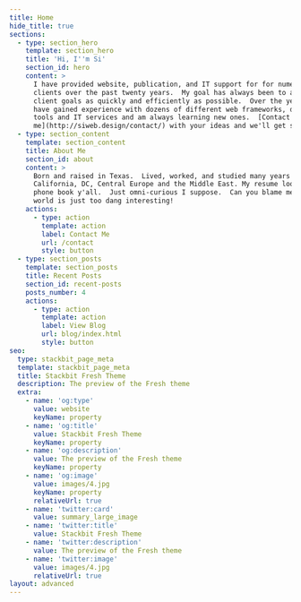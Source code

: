 ```yaml
---
title: Home
hide_title: true
sections:
  - type: section_hero
    template: section_hero
    title: 'Hi, I''m Si'
    section_id: hero
    content: >
      I have provided website, publication, and IT support for for numerous
      clients over the past twenty years.  My goal has always been to achieve
      client goals as quickly and efficiently as possible.  Over the years I
      have gained experience with dozens of different web frameworks, design
      tools and IT services and am always learning new ones.  [Contact
      me](http://siweb.design/contact/) with your ideas and we'll get started.
  - type: section_content
    template: section_content
    title: About Me
    section_id: about
    content: >
      Born and raised in Texas.  Lived, worked, and studied many years in
      California, DC, Central Europe and the Middle East. My resume looks like a
      phone book y'all.  Just omni-curious I suppose.  Can you blame me?  This
      world is just too dang interesting!
    actions:
      - type: action
        template: action
        label: Contact Me
        url: /contact
        style: button
  - type: section_posts
    template: section_posts
    title: Recent Posts
    section_id: recent-posts
    posts_number: 4
    actions:
      - type: action
        template: action
        label: View Blog
        url: blog/index.html
        style: button
seo:
  type: stackbit_page_meta
  template: stackbit_page_meta
  title: Stackbit Fresh Theme
  description: The preview of the Fresh theme
  extra:
    - name: 'og:type'
      value: website
      keyName: property
    - name: 'og:title'
      value: Stackbit Fresh Theme
      keyName: property
    - name: 'og:description'
      value: The preview of the Fresh theme
      keyName: property
    - name: 'og:image'
      value: images/4.jpg
      keyName: property
      relativeUrl: true
    - name: 'twitter:card'
      value: summary_large_image
    - name: 'twitter:title'
      value: Stackbit Fresh Theme
    - name: 'twitter:description'
      value: The preview of the Fresh theme
    - name: 'twitter:image'
      value: images/4.jpg
      relativeUrl: true
layout: advanced
---
```

